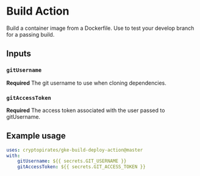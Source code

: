 # Build Action
Build a container image from a Dockerfile. Use to test your develop branch for a passing build.

## Inputs

### `gitUsername`

**Required** The git username to use when cloning dependencies.

### `gitAccessToken`

**Required** The access token associated with the user passed to gitUsername.

## Example usage

```yaml
uses: cryptopirates/gke-build-deploy-action@master
with:
    gitUsername: ${{ secrets.GIT_USERNAME }}
    gitAccessToken: ${{ secrets.GIT_ACCESS_TOKEN }}
```